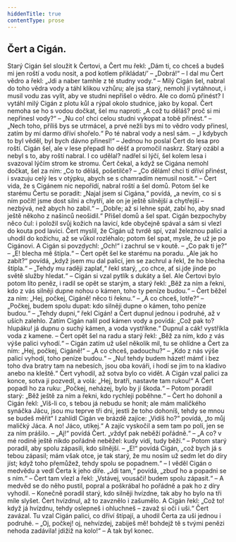 ```yaml
---
hiddenTitle: true
contentType: prose
---
```


<section>

# Čert a Cigán.

Starý Cigán šel sloužit k Čertovi, a Čert mu řekl: „Dám ti, co chceš a budeš mi jen roští a vodu nosit, a pod kotlem přikládat/’ – „Dobrá!“ – I dal mu Čert vědro a řekl: „Jdi a naber tamhle z té studny vody.“ – Milý Cigán šel, nabral do toho vědra vody a táhl klikou vzhůru; ale jsa starý, nemohl jí vytáhnout, i musil vodu zas vylít, aby ve studni nepřišel o vědro. Ale co domů přinést? I vytáhl milý Cigán z plotu kůl a rýpal okolo studnice, jako by kopal. Čert nemoha se ho s vodou dočkat, šel mu naproti: „A což tu děláš? proč si mi nepřinesl vody?“ – „Nu co! chci celou studni vykopat a tobě přinést.“ – „Nech toho, příliš bys se utrmácel, a prvé nežli bys mi to vědro vody přinesl, zatím by mí darmo dříví shořelo.“ Po té nabral vody a nesl sám. – „I kdybych to byl věděl, byl bych dávno přinesl!“ – Jednou ho poslal Čert do lesa pro roští. Cigán šel, ale v lese přepadl ho déšť a promočil naskrz. Starý ozábl a nebyl s to, aby roští nabral. I co udělal? nadřel si lýčí, šel kolem lesa i svazoval lýčím strom ke stromu. Čert čekal, a když se Cigána nemohl dočkat, šel za ním: „Co to děláš, pošetilče? – „Co dělám! chci ti dříví přinést, i svazuju celý les v otýpku, abych se s chamradím nemusil nosit.“ – Čert vida, že s Cigánem nic nepořídí, nabral roští a šel domů. Potom šel ke starému Čertu se poradit: „Najal jsem si Cigána,“ povídá, „a nevím, co si s ním počít! jsme dost silni a chytří, ale on je ještě silnější a chytřejší – nezbývá, než abych ho zabil.“ – „Dobře; až si lehne spát, zabí ho, aby snad ještě někoho z našinců neošidil.“ Přišel domů a šel spat. Cigán bezpochyby něco čul: i položil svůj kožich na lavicí, kde obyčejně spával a sám si vlezl do kouta pod lavici. Čert myslil, že Cigán už tvrdě spí, vzal železnou palici a uhodil do kožichu, až se vůkol rozléhalo; potom šel spat, mysle, že už je po Cigánovi. A Cigán si povzdychl: „Och!“ i zachrul se v koutě. – „Co pak ti je?“ – „E! blecha mě štípla.“ – Čert opět šel ke starému na poradu. „Ale jak ho zabít?“ povídá, „když jsem mu dal palicí, jen se zachrul a řekl, že ho blecha štípla.“ – „Tehdy mu raději zaplať,“ řekl starý, „co chce, ať si.jde jinde po světě služby hledat.“ – Cigán si vzal pytlík s dukáty a šel. Ale Čertovi bylo potom líto peněz, i radil se opět se starým, a starý řekl: „Běž za ním a řekni, kdo z vás silněji dupne nohou o kámen, toho ty peníze budou.“ – Čert běžel za ním: „Hej, počkej, Cigáně! něco ti řeknu.“ – „A co chceš, lotře?“ – „Počkej, budem spolu dupat: kdo silněji dupne o kámen, toho peníze budou.“ – „Tehdy dupni,“ řekl Cigán! a Čert dupnul jednou i podruhé, až v uších zalehlo. Zatím Cigán nalil pod kámen vody a povídá: „Což pak to? hlupáku! já dupnu o suchý kámen, a voda vystříkne.“ Dupnul a cák! vystříkla voda z kamene. – Čert opět šel na radu a starý řekl: „Běž za ním, kdo z vás výše palici vyhodí.“ – Cigán zatím už ušel několik mil, tu se ohlídne a Čert za ním: „Hej, počkej, Cigáně!“ – „A co chceš, padouchu?“ – „Kdo z nás výše palicí vyhodí, toho peníze budou.“ – „Nu! tehdy budem házet! mámť i bez toho dva bratry tam na nebesích, jsou oba kováři, i hodí se jim to na kladivo anebo na kleště.“ Čert vyhodil, až sotva bylo co vidět. A Cigán vzal palici za konce, sotva ji pozvedl, a volá: „Hej, bratři, nastavte tam rukou!“ A Čert popadl ho za ruku: „Počkej, neházej, bylo by jí škoda.“ – Potom poradil starý: „Běž ještě za ním a řekni, kdo rychleji poběhne.“ – Čert ho dohonil a Cigán řekl: „Víš-li co, s tebou já nebudu se honit; ale mám maličkého synáčka Jácu, jsou mu teprve tři dni, jestli že toho dohoníš, tehdy se mnou se budeš měřit“ I zahlídl Cigán ve brázdě zajíce: „Vidíš ho?“ povídá, „to můj maličký Jáca. A no! Jáco, utíkej.“ A zajíc vyskočil a sem tam po polí, jen se za ním prášilo. – „Aj!“ povídá Čert. „vždyť pak neběží pořádně.“ – „A co? v mé rodině ještě nikdo pořádně neběžel: kudy vidí, tudy běží.“ – Potom starý poradil, aby spolu zápasili, kdo silnější. – „E!“ povídá Cigán, „což bych já s tebou zápasil; mám však otce, je tak starý, že mu nosím už sedm let do díry jíst; když toho přemůžež, tehdy spolu se popadnem.“ – I věděl Cigán o medvědu a vedl Čerta k jeho díře. „Jdi tam,“ povídá, „zbuď ho a popadni se s ním.“ – Čert tam vlezl a řekl: „Vstávej, vousáči! budem spolu zápasit.“ – A medvěd se do něho pustil, popral a poškrábal ho pořádně a pak ho z díry vyhodil. – Konečně poradil starý, kdo silněji hvízdne, tak aby ho bylo na tři míle slyšet. Čert hvízdnul, až to zavznělo i zašumělo. A Cigán řekl: „Což to! když já hvízdnu, tehdy oslepneš i ohluchneš – zavaž si oči i uši.“ Čert zavázal. Tu vzal Cigán palici, co dříví štípají, a uhodil Čerta za uši jednou i podruhé. – „Oj, počkej! oj, nehvízdej, zabiješ mě! bohdejž tě s tvými penězi nehoda zadávila! jdižiž na kolo!“ – A tak byl konec.

</section>
